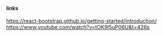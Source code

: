 #### links
https://react-bootstrap.github.io/getting-started/introduction/
https://www.youtube.com/watch?v=tOK9l5uP06U&t=426s
